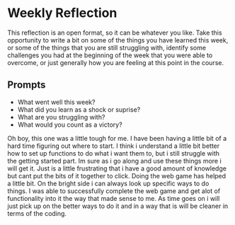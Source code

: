 # Weekly Reflection
This reflection is an open format, so it can be whatever you like. Take this opportunity to write a bit on some of the things you have learned this week, or some of the things that you are still struggling with, identify some challenges you had at the beginning of the week that you were able to overcome, or just generally how you are feeling at this point in the course.

## Prompts
- What went well this week?
- What did you learn as a shock or suprise?
- What are you struggling with?
- What would you count as a victory?

Oh boy, this one was a little tough for me. I have been having a little bit of a hard time figuring out where to start. I think i understand a little bit better how to set up functions to do what i want them to, but i still struggle with the getting started part. Im sure as i go along and use these things more i will get it. Just is a little frustrating that i have a good amount of knowledge but cant put the bits of it together to click. Doing the web game has helped a little bit. On the bright side i can always look up specific ways to do things. I was able to successfully complete the web game and get alot of functionality into it the way that made sense to me. As time goes on i will just pick up on the better ways to do it and in a way that is will be cleaner in terms of the coding. 